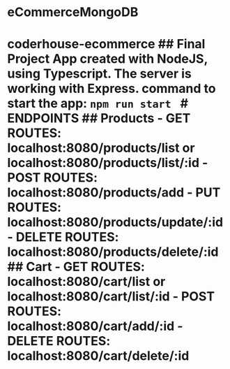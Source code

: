 # eCommerceMongoDB
# coderhouse-ecommerce ## Final Project App created with NodeJS, using Typescript. The server is working with Express.   command to start the app: ``` npm run start  ```  # ENDPOINTS  ## Products   - GET ROUTES: localhost:8080/products/list or localhost:8080/products/list/:id - POST ROUTES: localhost:8080/products/add - PUT ROUTES: localhost:8080/products/update/:id - DELETE ROUTES: localhost:8080/products/delete/:id  ## Cart - GET ROUTES: localhost:8080/cart/list or localhost:8080/cart/list/:id - POST ROUTES: localhost:8080/cart/add/:id - DELETE ROUTES: localhost:8080/cart/delete/:id
